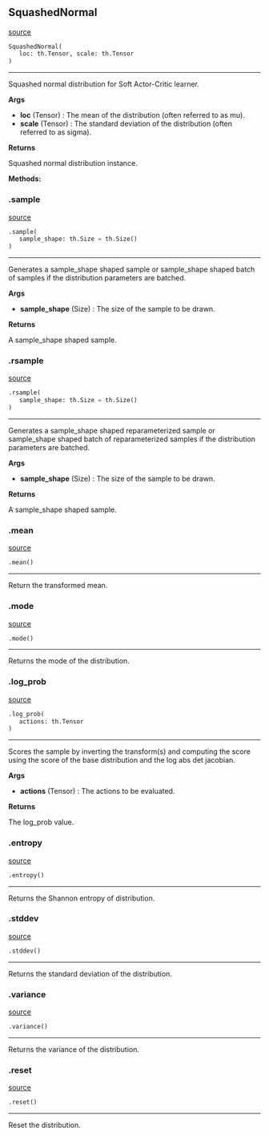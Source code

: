 #


## SquashedNormal
[source](https://github.com/RLE-Foundation/rllte/blob/main/rllte/xplore/distribution/squashed_normal.py/#L39)
```python 
SquashedNormal(
   loc: th.Tensor, scale: th.Tensor
)
```


---
Squashed normal distribution for Soft Actor-Critic learner.


**Args**

* **loc** (Tensor) : The mean of the distribution (often referred to as mu).
* **scale** (Tensor) : The standard deviation of the distribution (often referred to as sigma).


**Returns**

Squashed normal distribution instance.


**Methods:**


### .sample
[source](https://github.com/RLE-Foundation/rllte/blob/main/rllte/xplore/distribution/squashed_normal.py/#L60)
```python
.sample(
   sample_shape: th.Size = th.Size()
)
```

---
Generates a sample_shape shaped sample or sample_shape shaped
batch of samples if the distribution parameters are batched.


**Args**

* **sample_shape** (Size) : The size of the sample to be drawn.


**Returns**

A sample_shape shaped sample.

### .rsample
[source](https://github.com/RLE-Foundation/rllte/blob/main/rllte/xplore/distribution/squashed_normal.py/#L72)
```python
.rsample(
   sample_shape: th.Size = th.Size()
)
```

---
Generates a sample_shape shaped reparameterized sample or sample_shape shaped
batch of reparameterized samples if the distribution parameters are batched.


**Args**

* **sample_shape** (Size) : The size of the sample to be drawn.


**Returns**

A sample_shape shaped sample.

### .mean
[source](https://github.com/RLE-Foundation/rllte/blob/main/rllte/xplore/distribution/squashed_normal.py/#L85)
```python
.mean()
```

---
Return the transformed mean.

### .mode
[source](https://github.com/RLE-Foundation/rllte/blob/main/rllte/xplore/distribution/squashed_normal.py/#L93)
```python
.mode()
```

---
Returns the mode of the distribution.

### .log_prob
[source](https://github.com/RLE-Foundation/rllte/blob/main/rllte/xplore/distribution/squashed_normal.py/#L97)
```python
.log_prob(
   actions: th.Tensor
)
```

---
Scores the sample by inverting the transform(s) and computing the score using
the score of the base distribution and the log abs det jacobian.

**Args**

* **actions** (Tensor) : The actions to be evaluated.


**Returns**

The log_prob value.

### .entropy
[source](https://github.com/RLE-Foundation/rllte/blob/main/rllte/xplore/distribution/squashed_normal.py/#L108)
```python
.entropy()
```

---
Returns the Shannon entropy of distribution.

### .stddev
[source](https://github.com/RLE-Foundation/rllte/blob/main/rllte/xplore/distribution/squashed_normal.py/#L113)
```python
.stddev()
```

---
Returns the standard deviation of the distribution.

### .variance
[source](https://github.com/RLE-Foundation/rllte/blob/main/rllte/xplore/distribution/squashed_normal.py/#L118)
```python
.variance()
```

---
Returns the variance of the distribution.

### .reset
[source](https://github.com/RLE-Foundation/rllte/blob/main/rllte/xplore/distribution/squashed_normal.py/#L122)
```python
.reset()
```

---
Reset the distribution.
